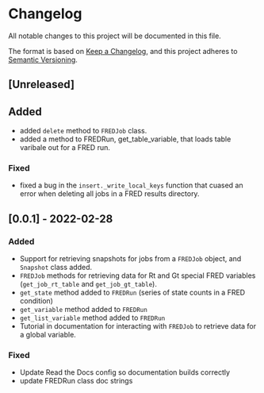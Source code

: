 # Changelog

All notable changes to this project will be documented in this file.

The format is based on [Keep a Changelog](https://keepachangelog.com/en/1.0.0/),
and this project adheres to [Semantic
Versioning](https://semver.org/spec/v2.0.0.html).

## [Unreleased]

## Added

- added `delete` method to `FREDJob` class.
- added a method to FREDRun, get_table_variable, that loads table varibale out for a FRED run.

### Fixed

- fixed a bug in the `insert._write_local_keys` function that cuased an error when
  deleting all jobs in a FRED results directory.

## [0.0.1] - 2022-02-28

### Added

- Support for retrieving snapshots for jobs from a `FREDJob` object, and
  `Snapshot` class added.
- `FREDJob` methods for retrieving data for Rt and Gt special FRED variables
  (`get_job_rt_table` and `get_job_gt_table`).
- `get_state` method added to `FREDRun` (series of state counts in a FRED
  condition)
- `get_variable` method added to `FREDRun`
- `get_list_variable` method added to `FREDRun`
- Tutorial in documentation for interacting with `FREDJob` to retrieve data for
  a global variable.

### Fixed

- Update Read the Docs config so documentation builds correctly
- update FREDRun class doc strings
